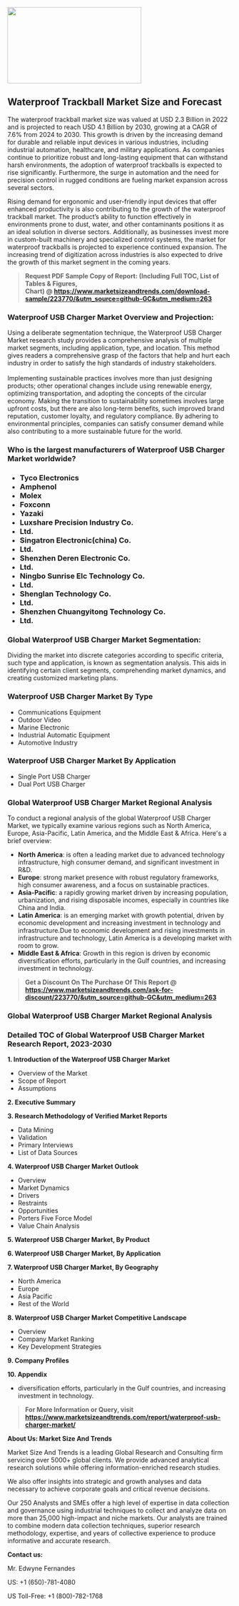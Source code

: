 <p><img class="alignnone size-medium wp-image-20088" src="https://ffe5etoiles.com/wp-content/uploads/2024/12/MST1-300x171.png" alt="" width="300" height="171" /></p><h2>Waterproof Trackball Market Size and Forecast</h2><p>The waterproof trackball market size was valued at USD 2.3 Billion in 2022 and is projected to reach USD 4.1 Billion by 2030, growing at a CAGR of 7.6% from 2024 to 2030. This growth is driven by the increasing demand for durable and reliable input devices in various industries, including industrial automation, healthcare, and military applications. As companies continue to prioritize robust and long-lasting equipment that can withstand harsh environments, the adoption of waterproof trackballs is expected to rise significantly. Furthermore, the surge in automation and the need for precision control in rugged conditions are fueling market expansion across several sectors.</p><p>Rising demand for ergonomic and user-friendly input devices that offer enhanced productivity is also contributing to the growth of the waterproof trackball market. The product’s ability to function effectively in environments prone to dust, water, and other contaminants positions it as an ideal solution in diverse sectors. Additionally, as businesses invest more in custom-built machinery and specialized control systems, the market for waterproof trackballs is projected to experience continued expansion. The increasing trend of digitization across industries is also expected to drive the growth of this market segment in the coming years.</p></p><blockquote id="" class=""><strong>Request PDF Sample Copy of Report: (Including Full TOC, List of Tables &amp; Figures, Chart)&nbsp;@&nbsp;<strong><a href="https://www.marketsizeandtrends.com/download-sample/223770/&utm_source=github-GC&utm_medium=263" target="_blank">https://www.marketsizeandtrends.com/download-sample/223770/&utm_source=github-GC&utm_medium=263</a></strong></strong></blockquote><h3 id="" class="">Waterproof USB Charger Market&nbsp;Overview and Projection:</h3><p id="" class="">Using a deliberate segmentation technique, the Waterproof USB Charger Market research study provides a comprehensive analysis of multiple market segments, including application, type, and location. This method gives readers a comprehensive grasp of the factors that help and hurt each industry in order to satisfy the high standards of industry stakeholders. <br /> <br />Implementing sustainable practices involves more than just designing products; other operational changes include using renewable energy, optimizing transportation, and adopting the concepts of the circular economy. Making the transition to sustainability sometimes involves large upfront costs, but there are also long-term benefits, such improved brand reputation, customer loyalty, and regulatory compliance. By adhering to environmental principles, companies can satisfy consumer demand while also contributing to a more sustainable future for the world.</p><h3 id="" class="">Who is the largest manufacturers of&nbsp;Waterproof USB Charger Market worldwide?</h3><h3 class=""><p><ul><li>Tyco Electronics </li><li> Amphenol </li><li> Molex </li><li> Foxconn </li><li> Yazaki </li><li> Luxshare Precision Industry Co. </li><li> Ltd. </li><li> Singatron Electronic(china) Co. </li><li> Ltd. </li><li> Shenzhen Deren Electronic Co. </li><li> Ltd. </li><li> Ningbo Sunrise Elc Technology Co. </li><li> Ltd. </li><li> Shenglan Technology Co. </li><li> Ltd. </li><li> Shenzhen Chuangyitong Technology Co. </li><li> Ltd.</li></ul></p></h3><h3 id="" class="">Global&nbsp;Waterproof USB Charger Market Segmentation:</h3><p id="" class="">Dividing the market into discrete categories according to specific criteria, such type and application, is known as segmentation analysis. This aids in identifying certain client segments, comprehending market dynamics, and creating customized marketing plans.</p><h3 id="" class="">Waterproof USB Charger Market&nbsp;By Type</h3><p><p><ul><li>Communications Equipment</li><li> Outdoor Video</li><li> Marine Electronic</li><li> Industrial Automatic Equipment</li><li> Automotive Industry</p></li></ul></p></p><h3 id="" class="">Waterproof USB Charger Market&nbsp;By Application</h3><p class=""><p><ul><li>Single Port USB Charger</li><li> Dual Port USB Charger</li></ul></p></p><h3 id="" class="">Global Waterproof USB Charger Market Regional Analysis</h3><p id="" class="">To conduct a regional analysis of the global Waterproof USB Charger Market, we typically examine various regions such as North America, Europe, Asia-Pacific, Latin America, and the Middle East &amp; Africa. Here's a brief overview:</p><ul><li><strong>North America</strong>: is often a leading market due to advanced technology infrastructure, high consumer demand, and significant investment in R&amp;D.</li><li><strong>Europe</strong>: strong market presence with robust regulatory frameworks, high consumer awareness, and a focus on sustainable practices.</li><li><strong>Asia-Pacific</strong>: a rapidly growing market driven by increasing population, urbanization, and rising disposable incomes, especially in countries like China and India.</li><li><strong>Latin America</strong>: is an emerging market with growth potential, driven by economic development and increasing investment in technology and infrastructure.Due to economic development and rising investments in infrastructure and technology, Latin America is a developing market with room to grow.</li><li><strong>Middle East &amp; Africa</strong>: Growth in this region is driven by economic diversification efforts, particularly in the Gulf countries, and increasing investment in technology.</li></ul><blockquote id="" class=""><strong>Get a Discount On The Purchase Of This Report @ <strong><a href="https://www.marketsizeandtrends.com/ask-for-discount/223770/&utm_source=github-GC&utm_medium=263" target="_blank">https://www.marketsizeandtrends.com/ask-for-discount/223770/&utm_source=github-GC&utm_medium=263</a></strong></strong></blockquote><h3 id="" class="">Global Waterproof USB Charger Market Regional Analysis</h3><h3 id="" class="">Detailed TOC of Global Waterproof USB Charger Market Research Report, 2023-2030</h3><p id="" class=""><strong>1. Introduction of the Waterproof USB Charger Market</strong></p><ul><li>Overview of the Market</li><li>Scope of Report</li><li>Assumptions</li></ul><p id="" class=""><strong>2. Executive Summary</strong></p><p id="" class=""><strong>3. Research Methodology of Verified Market Reports</strong></p><ul><li>Data Mining</li><li>Validation</li><li>Primary Interviews</li><li>List of Data Sources</li></ul><p id="" class=""><strong>4. Waterproof USB Charger Market Outlook</strong></p><ul><li>Overview</li><li>Market Dynamics</li><li>Drivers</li><li>Restraints</li><li>Opportunities</li><li>Porters Five Force Model</li><li>Value Chain Analysis</li></ul><p id="" class=""><strong>5. Waterproof USB Charger Market, By Product</strong></p><p id="" class=""><strong>6. Waterproof USB Charger Market, By Application</strong></p><p id="" class=""><strong>7. Waterproof USB Charger Market, By Geography</strong></p><ul><li>North America</li><li>Europe</li><li>Asia Pacific</li><li>Rest of the World</li></ul><p id="" class=""><strong>8. Waterproof USB Charger Market Competitive Landscape</strong></p><ul><li>Overview</li><li>Company Market Ranking</li><li>Key Development Strategies</li></ul><p id="" class=""><strong>9. Company Profiles</strong></p><p id="" class=""><strong>10. Appendix</strong></p><ul><li>diversification efforts, particularly in the Gulf countries, and increasing investment in technology.</li></ul><blockquote id="" class=""><strong>For More Information or Query, visit <strong><strong><a href="https://www.marketsizeandtrends.com/report/waterproof-usb-charger-market/" target="_blank">https://www.marketsizeandtrends.com/report/waterproof-usb-charger-market/</a></strong></strong></strong></blockquote><p id="" class=""><strong>About Us: Market Size And Trends</strong></p><p id="" class="">Market Size And Trends is a leading Global Research and Consulting firm servicing over 5000+ global clients. We provide advanced analytical research solutions while offering information-enriched research studies.</p><p id="" class="">We also offer insights into strategic and growth analyses and data necessary to achieve corporate goals and critical revenue decisions.</p><p id="" class="">Our 250 Analysts and SMEs offer a high level of expertise in data collection and governance using industrial techniques to collect and analyze data on more than 25,000 high-impact and niche markets. Our analysts are trained to combine modern data collection techniques, superior research methodology, expertise, and years of collective experience to produce informative and accurate research.</p><p id="" class=""><strong>Contact us:</strong></p><p id="" class="">Mr. Edwyne Fernandes</p><p id="" class="">US: +1 (650)-781-4080</p><p id="" class="">US Toll-Free: +1 (800)-782-1768</p>
